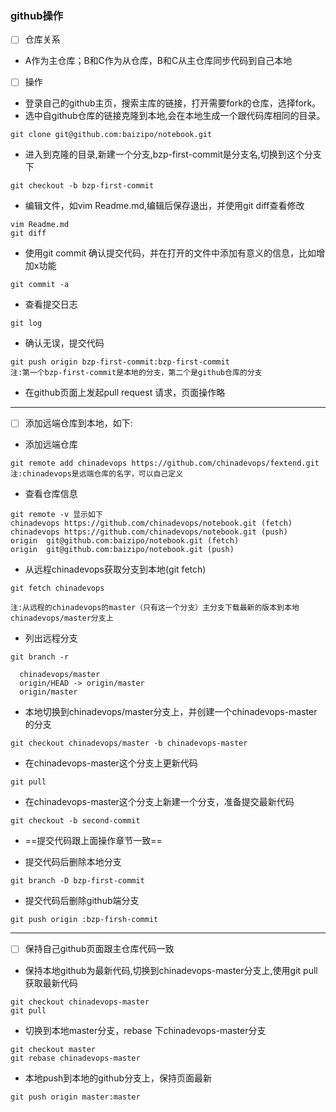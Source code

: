 ### github操作
- [ ] 仓库关系

- A作为主仓库；B和C作为从仓库，B和C从主仓库同步代码到自己本地

- [ ] 操作
 
- 登录自己的github主页，搜索主库的链接，打开需要fork的仓库，选择fork。
- 选中自github仓库的链接克隆到本地,会在本地生成一个跟代码库相同的目录。
```
git clone git@github.com:baizipo/notebook.git
```
- 进入到克隆的目录,新建一个分支,bzp-first-commit是分支名,切换到这个分支下

```
git checkout -b bzp-first-commit
```
- 编辑文件，如vim Readme.md,编辑后保存退出，并使用git diff查看修改

```
vim Readme.md
git diff
```
- 使用git commit 确认提交代码，并在打开的文件中添加有意义的信息，比如增加x功能
```
git commit -a
```
- 查看提交日志

```
git log
```
- 确认无误，提交代码

```
git push origin bzp-first-commit:bzp-first-commit
注:第一个bzp-first-commit是本地的分支，第二个是github仓库的分支
```
- 在github页面上发起pull request 请求，页面操作略

---

- [ ] 添加远端仓库到本地，如下:
- 添加远端仓库

```
git remote add chinadevops https://github.com/chinadevops/fextend.git
注:chinadevops是远端仓库的名字，可以自己定义

```
- 查看仓库信息
```
git remote -v 显示如下
chinadevops	https://github.com/chinadevops/notebook.git (fetch)
chinadevops	https://github.com/chinadevops/notebook.git (push)
origin	git@github.com:baizipo/notebook.git (fetch)
origin	git@github.com:baizipo/notebook.git (push)
```
- 从远程chinadevops获取分支到本地(git fetch)

```
git fetch chinadevops

注:从远程的chinadevops的master（只有这一个分支）主分支下载最新的版本到本地chinadevops/master分支上
```
- 列出远程分支

```
git branch -r

  chinadevops/master
  origin/HEAD -> origin/master
  origin/master

```
- 本地切换到chinadevops/master分支上，并创建一个chinadevops-master的分支
```
git checkout chinadevops/master -b chinadevops-master
```
- 在chinadevops-master这个分支上更新代码
```
git pull
```
- 在chinadevops-master这个分支上新建一个分支，准备提交最新代码
```
git checkout -b second-commit 
```
- ==提交代码跟上面操作章节一致==

- 提交代码后删除本地分支
```
git branch -D bzp-first-commit
```
- 提交代码后删除github端分支
```
git push origin :bzp-firsh-commit
```
---
- [ ] 保持自己github页面跟主仓库代码一致
- 保持本地github为最新代码,切换到chinadevops-master分支上,使用git pull 获取最新代码
```
git checkout chinadevops-master
git pull
```
- 切换到本地master分支，rebase 下chinadevops-master分支
```
git checkout master
git rebase chinadevops-master
```
- 本地push到本地的github分支上，保持页面最新
```
git push origin master:master
```




